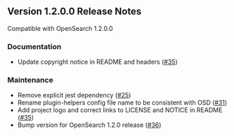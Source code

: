 ## Version 1.2.0.0 Release Notes

Compatible with OpenSearch 1.2.0.0

### Documentation
* Update copyright notice in README and headers ([#35](https://github.com/opensearch-project/dashboards-visualizations/pull/35))

### Maintenance
* Remove explicit jest dependency ([#25](https://github.com/opensearch-project/dashboards-visualizations/pull/25))
* Rename plugin-helpers config file name to be consistent with OSD ([#31](https://github.com/opensearch-project/dashboards-visualizations/pull/31))
* Add project logo and correct links to LICENSE and NOTICE in README ([#35](https://github.com/opensearch-project/dashboards-visualizations/pull/35))
* Bump version for OpenSearch 1.2.0 release ([#36](https://github.com/opensearch-project/dashboards-visualizations/pull/36))

